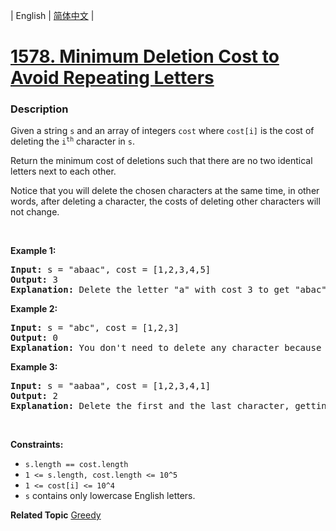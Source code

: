 | English | [简体中文](README.md) |

# [1578. Minimum Deletion Cost to Avoid Repeating Letters](https://leetcode-cn.com/problems/minimum-deletion-cost-to-avoid-repeating-letters)
 ### Description
<p>Given a&nbsp;string <code>s</code> and an array of integers <code>cost</code> where <code>cost[i]</code>&nbsp;is the cost of deleting the <code>i<sup>th</sup></code> character in <code>s</code>.</p>

<p>Return the minimum cost of deletions such that there are no two identical letters next to each other.</p>

<p>Notice that you will delete the chosen characters at the same time, in other words, after deleting a character, the costs of deleting other characters will not change.</p>

<p>&nbsp;</p>
<p><strong>Example 1:</strong></p>

<pre>
<strong>Input:</strong> s = &quot;abaac&quot;, cost = [1,2,3,4,5]
<strong>Output:</strong> 3
<strong>Explanation:</strong> Delete the letter &quot;a&quot; with cost 3 to get &quot;abac&quot; (String without two identical letters next to each other).
</pre>

<p><strong>Example 2:</strong></p>

<pre>
<strong>Input:</strong> s = &quot;abc&quot;, cost = [1,2,3]
<strong>Output:</strong> 0
<strong>Explanation:</strong> You don&#39;t need to delete any character because there are no identical letters next to each other.
</pre>

<p><strong>Example 3:</strong></p>

<pre>
<strong>Input:</strong> s = &quot;aabaa&quot;, cost = [1,2,3,4,1]
<strong>Output:</strong> 2
<strong>Explanation:</strong> Delete the first and the last character, getting the string (&quot;aba&quot;).
</pre>

<p>&nbsp;</p>
<p><strong>Constraints:</strong></p>

<ul>
	<li><code>s.length == cost.length</code></li>
	<li><code>1 &lt;= s.length, cost.length &lt;= 10^5</code></li>
	<li><code>1 &lt;= cost[i] &lt;=&nbsp;10^4</code></li>
	<li><code>s</code> contains only lowercase English letters.</li>
</ul>

**Related Topic**  [Greedy](https://leetcode-cn.com/tag/greedy) 